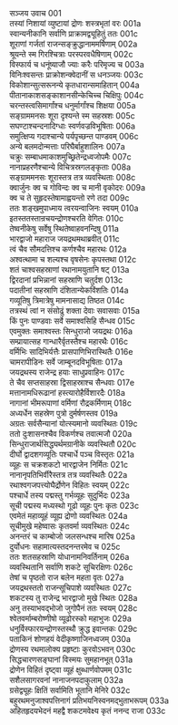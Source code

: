 सञ्जय उवाच	001  
तस्यां निशायां व्युष्टायां द्रोणः शस्त्रभृतां वरः	001a  
स्वान्यनीकानि सर्वाणि प्राक्रामद्व्यूहितुं ततः	001c  
शूराणां गर्जतां राजन्सङ्क्रुद्धानाममर्षिणाम्	002a  
श्रूयन्ते स्म गिरश्चित्राः परस्परवधैषिणाम्	002c  
विस्फार्य च धनूंष्याजौ ज्याः करैः परिमृज्य च	003a  
विनिःश्वसन्तः प्राक्रोशन्क्वेदानीं स धनञ्जयः	003c  
विकोशान्सुत्सरूनन्ये कृतधारान्समाहितान्	004a  
पीतानाकाशसङ्काशानसीन्केचिच्च चिक्षिपुः	004c  
चरन्तस्त्वसिमार्गांश्च धनुर्मार्गांश्च शिक्षया	005a  
सङ्ग्राममनसः शूरा दृश्यन्ते स्म सहस्रशः	005c  
सघण्टाश्चन्दनादिग्धाः स्वर्णवज्रविभूषिताः	006a  
समुत्क्षिप्य गदाश्चान्ये पर्यपृच्छन्त पाण्डवम्	006c  
अन्ये बलमदोन्मत्ताः परिघैर्बाहुशालिनः	007a  
चक्रुः सम्बाधमाकाशमुच्छ्रितेन्द्रध्वजोपमैः	007c  
नानाप्रहरणैश्चान्ये विचित्रस्रगलङ्कृताः	008a  
सङ्ग्राममनसः शूरास्तत्र तत्र व्यवस्थिताः	008c  
क्वार्जुनः क्व च गोविन्दः क्व च मानी वृकोदरः	009a  
क्व च ते सुहृदस्तेषामाह्वयन्तो रणे तदा	009c  
ततः शङ्खमुपाध्माय त्वरयन्वाजिनः स्वयम्	010a  
इतस्ततस्तान्रचयन्द्रोणश्चरति वेगितः	010c  
तेष्वनीकेषु सर्वेषु स्थितेष्वाहवनन्दिषु	011a  
भारद्वाजो महाराज जयद्रथमथाब्रवीत्	011c  
त्वं चैव सौमदत्तिश्च कर्णश्चैव महारथः	012a  
अश्वत्थामा च शल्यश्च वृषसेनः कृपस्तथा	012c  
शतं चाश्वसहस्राणां रथानामयुतानि षट्	013a  
द्विरदानां प्रभिन्नानां सहस्राणि चतुर्दश	013c  
पदातीनां सहस्राणि दंशितान्येकविंशतिः	014a  
गव्यूतिषु त्रिमात्रेषु मामनासाद्य तिष्ठत	014c  
तत्रस्थं त्वां न संसोढुं शक्ता देवाः सवासवाः	015a  
किं पुनः पाण्डवाः सर्वे समाश्वसिहि सैन्धव	015c  
एवमुक्तः समाश्वस्तः सिन्धुराजो जयद्रथः	016a  
सम्प्रायात्सह गान्धारैर्वृतस्तैश्च महारथैः	016c  
वर्मिभिः सादिभिर्यत्तैः प्रासपाणिभिरास्थितैः	016e  
चामरापीडिनः सर्वे जाम्बूनदविभूषिताः	017a  
जयद्रथस्य राजेन्द्र हयाः साधुप्रवाहिनः	017c  
ते चैव सप्तसाहस्रा द्विसाहस्राश्च सैन्धवाः	017e  
मत्तानामधिरूढानां हस्त्यारोहैर्विशारदैः	018a  
नागानां भीमरूपाणां वर्मिणां रौद्रकर्मिणाम्	018c  
अध्यर्धेन सहस्रेण पुत्रो दुर्मर्षणस्तव	019a  
अग्रतः सर्वसैन्यानां योत्स्यमानो व्यवस्थितः	019c  
ततो दुःशासनश्चैव विकर्णश्च तवात्मजौ	020a  
सिन्धुराजार्थसिद्ध्यर्थमग्रानीके व्यवस्थितौ	020c  
दीर्घो द्वादशगव्यूतिः पश्चार्धे पञ्च विस्तृतः	021a  
व्यूहः स चक्रशकटो भारद्वाजेन निर्मितः	021c  
नानानृपतिभिर्वीरैस्तत्र तत्र व्यवस्थितैः	022a  
रथाश्वगजपत्त्योघैर्द्रोणेन विहितः स्वयम्	022c  
पश्चार्धे तस्य पद्मस्तु गर्भव्यूहः सुदुर्भिदः	023a  
सूची पद्मस्य मध्यस्थो गूढो व्यूहः पुनः कृतः	023c  
एवमेतं महाव्यूहं व्यूह्य द्रोणो व्यवस्थितः	024a  
सूचीमुखे महेष्वासः कृतवर्मा व्यवस्थितः	024c  
अनन्तरं च काम्बोजो जलसन्धश्च मारिष	025a  
दुर्योधनः सहामात्यस्तदनन्तरमेव च	025c  
ततः शतसहस्राणि योधानामनिवर्तिनाम्	026a  
व्यवस्थितानि सर्वाणि शकटे सूचिरक्षिणः	026c  
तेषां च पृष्ठतो राज बलेन महता वृतः	027a  
जयद्रथस्ततो राजन्सूचिपाशे व्यवस्थितः	027c  
शकटस्य तु राजेन्द्र भारद्वाजो मुखे स्थितः	028a  
अनु तस्याभवद्भोजो जुगोपैनं ततः स्वयम्	028c  
श्वेतवर्माम्बरोष्णीषो व्यूढोरस्को महाभुजः	029a  
धनुर्विस्फारयन्द्रोणस्तस्थौ क्रुद्ध इवान्तकः	029c  
पताकिनं शोणहयं वेदीकृष्णाजिनध्वजम्	030a  
द्रोणस्य रथमालोक्य प्रहृष्टाः कुरवोऽभवन्	030c  
सिद्धचारणसङ्घानां विस्मयः सुमहानभूत्	031a  
द्रोणेन विहितं दृष्ट्वा व्यूहं क्षुब्धार्णवोपमम्	031c  
सशैलसागरवनां नानाजनपदाकुलाम्	032a  
ग्रसेद्व्यूहः क्षितिं सर्वामिति भूतानि मेनिरे	032c  
बहुरथमनुजाश्वपत्तिनागं प्रतिभयनिस्वनमद्भुताभरूपम्	033a  
अहितहृदयभेदनं महद्वै शकटमवेक्ष्य कृतं ननन्द राजा	033c  
